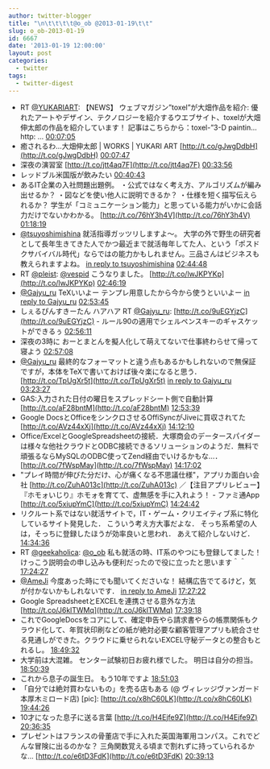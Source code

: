 ```yaml
---
author: twitter-blogger
title: "\n\t\t\t\t@o_ob @2013-01-19\t\t"
slug: o_ob-2013-01-19
id: 6667
date: '2013-01-19 12:00:00'
layout: post
categories:
  - twitter
tags:
  - twitter-digest
---
```


*   RT [@YUKARIART](http://twitter.com/YUKARIART): 【NEWS】 ウェブマガジン”toxel”が大畑作品を紹介: 優れたアートやデザイン、テクノロジーを紹介するウエブサイト、toxelが大畑伸太郎の作品を紹介しています！ 記事はこちらから：toxel-”3-D paintin... http: ... [00:07:05](http://twitter.com/o_ob/statuses/292286999493226498)
*   癒されるわ…大畑伸太郎 | WORKS | YUKARI ART [http://t.co/gJwgDdbH](http://t.co/gJwgDdbH) [00:07:47](http://twitter.com/o_ob/statuses/292287174718656513)
*   深夜の演習室 [http://t.co/jtt4aq7F](http://t.co/jtt4aq7F) [00:33:56](http://twitter.com/o_ob/statuses/292293754595995648)
*   レッドブル米国版が飲みたい [00:40:43](http://twitter.com/o_ob/statuses/292295461237305345)
*   あるIT企業の入社問題出題例。 ・公式ではなく考え方、アルゴリズムが編み出せるか？ ・図などを使い他人に説明できるか？ ・仕様を短く描写伝えられるか？ 学生が「コミュニケーション能力」と思っている能力がいかに会話力だけでないかわかる。 [http://t.co/76hY3h4V](http://t.co/76hY3h4V) [01:18:19](http://twitter.com/o_ob/statuses/292304921443852288)
*   [@tsuyoshimishina](http://twitter.com/tsuyoshimishina) 就活指導ガッツリしますよ～。 大学の外で野生の研究者として長年生きてきた人でかつ最近まで就活毎年してた人、という「ポスドクサバイバル時代」ならではの能力かもしれません。三品さんはビジネスも教えられますよね。 [in reply to tsuyoshimishina](http://twitter.com/tsuyoshimishina/statuses/292316911537106945) [02:44:48](http://twitter.com/o_ob/statuses/292326688505864192)
*   RT [@pleist](http://twitter.com/pleist): [@vespid](http://twitter.com/vespid) こうなりました。 [http://t.co/lwJKPYKp](http://t.co/lwJKPYKp) [02:46:19](http://twitter.com/o_ob/statuses/292327070980272129)
*   [@Gajyu_ru](http://twitter.com/Gajyu_ru) TeXいいよー テンプレ用意したから今から使うといいよー [in reply to Gajyu_ru](http://twitter.com/Gajyu_ru/statuses/292328485958057986) [02:53:45](http://twitter.com/o_ob/statuses/292328940368965632)
*   しぇるぴんすきーたん ハアハア RT [@Gajyu_ru](http://twitter.com/Gajyu_ru): [http://t.co/9uEGYjzC](http://t.co/9uEGYjzC) - ルール90の適用でシェルペンスキーのギャスケットができるぅ [02:56:11](http://twitter.com/o_ob/statuses/292329552636702720)
*   深夜の3時に おーとまとんを擬人化して萌えてないで仕事終わらせて帰って寝よう [02:57:08](http://twitter.com/o_ob/statuses/292329794689982465)
*   [@Gajyu_ru](http://twitter.com/Gajyu_ru) 最終的なフォーマットと違う点もあるかもしれないので無保証ですが，本体をTeXで書いておけば後々楽になると思う． [http://t.co/TpUgXr5t](http://t.co/TpUgXr5t) [in reply to Gajyu_ru](http://twitter.com/Gajyu_ru/statuses/292329624745156609) [03:23:27](http://twitter.com/o_ob/statuses/292336417194012673)
*   GAS:入力された日付の曜日をスプレッドシート側で自動計算 [http://t.co/aF28bntM](http://t.co/aF28bntM) [12:53:39](http://twitter.com/o_ob/statuses/292479909371207680)
*   Google DocsとOfficeをシンクロさせるOffiSyncがJiveに買収されてた [http://t.co/AVz44xXj](http://t.co/AVz44xXj) [14:12:10](http://twitter.com/o_ob/statuses/292499669773324289)
*   Office/ExcelとGoogleSpreadsheetの接続．大塚商会のデータースパイダーは様々な他社クラウドとODBC接続できるソリューションのようだ．無料で頑張るならMySQLのODBC使ってZend経由でいけるかもな…． [http://t.co/7fWspMay](http://t.co/7fWspMay) [14:17:02](http://twitter.com/o_ob/statuses/292500894409449472)
*   "プレイ時間が伸びた分だけ、心が痛くなる不思議仕様"，アプリカ面白い会社 [http://t.co/ZuhA013c](http://t.co/ZuhA013c) ／【注目アプリレビュー】『ホモォいじり』ホモォを育てて、虚無感を手に入れよう！ - ファミ通App [http://t.co/5xiupYmC](http://t.co/5xiupYmC) [14:24:42](http://twitter.com/o_ob/statuses/292502825852866560)
*   リクルート系ではない就活サイトで，IT・ゲーム・クリエイティブ系に特化しているサイト発見した． こういう考え方大事だよな． そっち系希望の人は，そっちに登録したほうが効率良いと思われ． あえて紹介しないけど． [14:34:36](http://twitter.com/o_ob/statuses/292505315415556096)
*   RT [@geekaholica](http://twitter.com/geekaholica): [@o_ob](http://twitter.com/o_ob) 私も就活の時、IT系のやつにも登録してました！けっこう説明会の申し込みも便利だったので役に立ったと思います＾＾ [17:24:27](http://twitter.com/o_ob/statuses/292548061652213760)
*   [@AmeJi](http://twitter.com/AmeJi) 今度あった時にでも聞いてくださいな！ 結構広告でてるけど，気が付かないかもしれないです． [in reply to AmeJi](http://twitter.com/AmeJi/statuses/292506448150286336) [17:27:22](http://twitter.com/o_ob/statuses/292548794472599552)
*   Google SpreadsheetとEXCELを連携させる意外な方法 [http://t.co/J6klTWMq](http://t.co/J6klTWMq) [17:39:18](http://twitter.com/o_ob/statuses/292551797346820096)
*   これでGoogleDocsをコアにして、確定申告やら請求書やらの帳票関係もクラウド化して、年賀状印刷などの紙が絶対必要な顧客管理アプリも統合させる見通しができた。クラウドに乗せられないEXCEL守秘データとの整合もとれるし。 [18:49:32](http://twitter.com/o_ob/statuses/292569473834160129)
*   大学前は大混雑。 センター試験初日お疲れ様でした。 明日は自分の担当。 [18:50:39](http://twitter.com/o_ob/statuses/292569754995138560)
*   これから息子の誕生日。 もう10年ですよ [18:51:03](http://twitter.com/o_ob/statuses/292569854999941121)
*   「自分では絶対買わないもの」を売る店もある (@ ヴィレッジヴァンガード 本厚木ミロード店) [pic]: [http://t.co/x8hC60LK](http://t.co/x8hC60LK) [19:44:26](http://twitter.com/o_ob/statuses/292583287346577408)
*   10才になった息子に送る言葉 [http://t.co/H4Ejfe9Z](http://t.co/H4Ejfe9Z) [20:36:35](http://twitter.com/o_ob/statuses/292596411319595008)
*   プレゼントはフランスの骨董店で手に入れた英国海軍用コンパス。これでどんな冒険に出るのかな？ 三角関数覚える頃まで割れずに持っていられるかな... [http://t.co/e6tD3FdK](http://t.co/e6tD3FdK) [20:39:13](http://twitter.com/o_ob/statuses/292597073730228225)